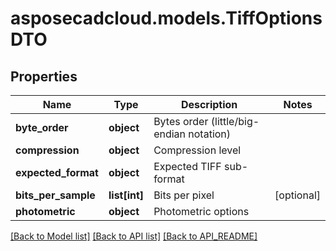 # asposecadcloud.models.TiffOptionsDTO

## Properties
Name | Type | Description | Notes
------------ | ------------- | ------------- | -------------
**byte_order** | **object** | Bytes order (little/big-endian notation) | 
**compression** | **object** | Compression level | 
**expected_format** | **object** | Expected TIFF sub-format | 
**bits_per_sample** | **list[int]** | Bits per pixel | [optional] 
**photometric** | **object** | Photometric options | 

[[Back to Model list]](API_README.md#documentation-for-models) [[Back to API list]](API_README.md#documentation-for-api-endpoints) [[Back to API_README]](API_README.md)


